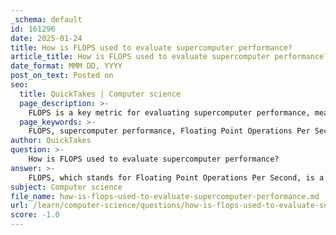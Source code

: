 ```yaml
---
_schema: default
id: 161296
date: 2025-01-24
title: How is FLOPS used to evaluate supercomputer performance?
article_title: How is FLOPS used to evaluate supercomputer performance?
date_format: MMM DD, YYYY
post_on_text: Posted on
seo:
  title: QuickTakes | Computer science
  page_description: >-
    FLOPS is a key metric for evaluating supercomputer performance, measuring floating-point operations per second and providing insights into computational power, parallel processing capabilities, and application suitability.
  page_keywords: >-
    FLOPS, supercomputer performance, Floating Point Operations Per Second, high-performance measurement, parallel processing, benchmarking, scalability, resource management, application suitability, scientific simulations, weather forecasting, cryptography, computational power
author: QuickTakes
question: >-
    How is FLOPS used to evaluate supercomputer performance?
answer: >-
    FLOPS, which stands for Floating Point Operations Per Second, is a critical metric used to evaluate the performance of supercomputers. It quantifies the number of floating-point calculations a supercomputer can perform in one second, making it particularly relevant for tasks that require extensive numerical computations, such as scientific simulations, weather forecasting, and cryptography.\n\n### Importance of FLOPS in Evaluating Supercomputer Performance\n\n1. **High-Performance Measurement**: FLOPS provides a standardized way to measure the computational power of supercomputers. For instance, supercomputers are often rated in terms of MFLOPS (million FLOPS), GFLOPS (billion FLOPS), and TFLOPS (trillion FLOPS). This allows for easy comparison between different systems and architectures.\n\n2. **Parallel Processing Capability**: Supercomputers typically consist of thousands of processors working in parallel. The ability to achieve high FLOPS indicates effective utilization of these processors. The architecture of supercomputers, including the use of Graphics Processing Units (GPUs), enhances their ability to perform many calculations simultaneously, thus increasing their FLOPS rating.\n\n3. **Benchmarking and Performance Evaluation**: FLOPS is often used in conjunction with other performance metrics, such as MIPS (Million Instructions Per Second) and SPEC benchmarks. By analyzing FLOPS alongside these metrics, researchers and organizations can gain insights into the overall performance and efficiency of a supercomputer.\n\n4. **Scalability and Resource Management**: Supercomputers are designed to scale effectively, allowing researchers to increase computational capacity as needed. High FLOPS ratings can indicate a supercomputer's ability to handle larger and more complex simulations, which is crucial in fields like climate modeling and molecular dynamics.\n\n5. **Application Suitability**: Different applications may require different types of computations. FLOPS is particularly relevant for applications that rely heavily on floating-point arithmetic. However, mapping applications effectively to utilize all available FLOPS can be challenging, as it requires careful optimization of algorithms and workloads.\n\nIn summary, FLOPS serves as a vital performance metric for supercomputers, reflecting their computational capabilities and efficiency in handling complex calculations. It plays a significant role in benchmarking, resource management, and determining the suitability of supercomputers for various scientific and engineering applications.
subject: Computer science
file_name: how-is-flops-used-to-evaluate-supercomputer-performance.md
url: /learn/computer-science/questions/how-is-flops-used-to-evaluate-supercomputer-performance
score: -1.0
---
```


&nbsp;